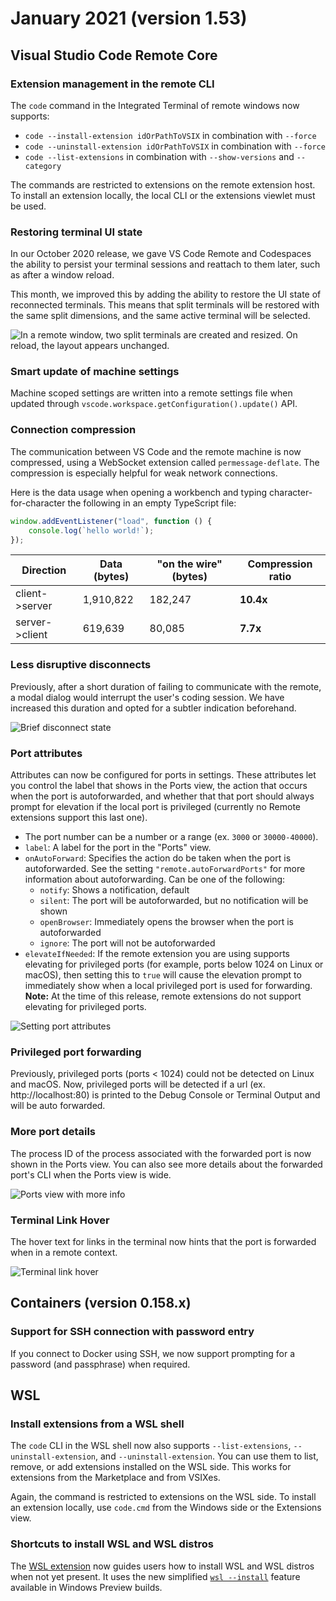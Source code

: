 # January 2021 (version 1.53)

## Visual Studio Code Remote Core

### Extension management in the remote CLI

The `code` command in the Integrated Terminal of remote windows now supports:

-   `code --install-extension idOrPathToVSIX` in combination with `--force`
-   `code --uninstall-extension idOrPathToVSIX` in combination with `--force`
-   `code --list-extensions` in combination with `--show-versions` and
    `--category`

The commands are restricted to extensions on the remote extension host. To
install an extension locally, the local CLI or the extensions viewlet must be
used.

### Restoring terminal UI state

In our October 2020 release, we gave VS Code Remote and Codespaces the ability
to persist your terminal sessions and reattach to them later, such as after a
window reload.

This month, we improved this by adding the ability to restore the UI state of
reconnected terminals. This means that split terminals will be restored with the
same split dimensions, and the same active terminal will be selected.

![In a remote window, two split terminals are created and resized. On reload, the layout appears unchanged.](images/1_53/terminal-splits-persist.gif)

### Smart update of machine settings

Machine scoped settings are written into a remote settings file when updated
through `vscode.workspace.getConfiguration().update()` API.

### Connection compression

The communication between VS Code and the remote machine is now compressed,
using a WebSocket extension called `permessage-deflate`. The compression is
especially helpful for weak network connections.

Here is the data usage when opening a workbench and typing
character-for-character the following in an empty TypeScript file:

```ts
window.addEventListener("load", function () {
	console.log(`hello world!`);
});
```

| Direction      | Data (bytes) | "on the wire" (bytes) | Compression ratio |
| -------------- | ------------ | --------------------- | ----------------- |
| client->server | 1,910,822    | 182,247               | **10.4x**         |
| server->client | 619,639      | 80,085                | **7.7x**          |

### Less disruptive disconnects

Previously, after a short duration of failing to communicate with the remote, a
modal dialog would interrupt the user's coding session. We have increased this
duration and opted for a subtler indication beforehand.

![Brief disconnect state](images/1_53/reconnecting.png)

### Port attributes

Attributes can now be configured for ports in settings. These attributes let you
control the label that shows in the Ports view, the action that occurs when the
port is autoforwarded, and whether that that port should always prompt for
elevation if the local port is privileged (currently no Remote extensions
support this last one).

-   The port number can be a number or a range (ex. `3000` or `30000-40000`).
-   `label`: A label for the port in the "Ports" view.
-   `onAutoForward`: Specifies the action do be taken when the port is
    autoforwarded. See the setting `"remote.autoForwardPorts"` for more
    information about autoforwarding. Can be one of the following:
    -   `notify`: Shows a notification, default
    -   `silent`: The port will be autoforwarded, but no notification will be
        shown
    -   `openBrowser`: Immediately opens the browser when the port is
        autoforwarded
    -   `ignore`: The port will not be autoforwarded
-   `elevateIfNeeded`: If the remote extension you are using supports elevating
    for privileged ports (for example, ports below 1024 on Linux or macOS), then
    setting this to `true` will cause the elevation prompt to immediately show
    when a local privileged port is used for forwarding. **Note:** At the time
    of this release, remote extensions do not support elevating for privileged
    ports.

![Setting port attributes](images/1_53/ports-attributes.gif)

### Privileged port forwarding

Previously, privileged ports (ports < 1024) could not be detected on Linux and
macOS. Now, privileged ports will be detected if a url (ex. http://localhost:80)
is printed to the Debug Console or Terminal Output and will be auto forwarded.

### More port details

The process ID of the process associated with the forwarded port is now shown in
the Ports view. You can also see more details about the forwarded port's CLI
when the Ports view is wide.

![Ports view with more info](images/1_53/ports-view-more-info.png)

### Terminal Link Hover

The hover text for links in the terminal now hints that the port is forwarded
when in a remote context.

![Terminal link hover](images/1_53/terminal-link-hover.gif)

## Containers (version 0.158.x)

### Support for SSH connection with password entry

If you connect to Docker using SSH, we now support prompting for a password (and
passphrase) when required.

## WSL

### Install extensions from a WSL shell

The `code` CLI in the WSL shell now also supports `--list-extensions`,
`--uninstall-extension`, and `--uninstall-extension`. You can use them to list,
remove, or add extensions installed on the WSL side. This works for extensions
from the Marketplace and from VSIXes.

Again, the command is restricted to extensions on the WSL side. To install an
extension locally, use `code.cmd` from the Windows side or the Extensions view.

### Shortcuts to install WSL and WSL distros

The
[WSL extension](https://marketplace.visualstudio.com/items?itemName=ms-vscode-remote.remote-wsl)
now guides users how to install WSL and WSL distros when not yet present. It
uses the new simplified
[`wsl --install`](https://learn.microsoft.com/windows/wsl/install#install-wsl-command)
feature available in Windows Preview builds.
